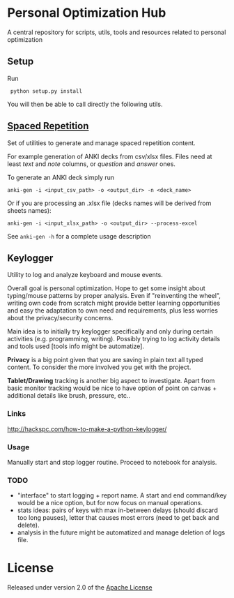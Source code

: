 # Personal Optimization Hub
A central repository for scripts, utils, tools and resources related to personal optimization

## Setup
Run

     python setup.py install

You will then be able to call directly the following utils.

## [Spaced Repetition](https://www.gwern.net/Spaced-repetition)
Set of utilities to generate and manage spaced repetition content.

For example generation of ANKI decks from csv/xlsx files. Files need at least *text* and *note* columns, or *question* and *answer* ones.

To generate an ANKI deck simply run

    anki-gen -i <input_csv_path> -o <output_dir> -n <deck_name>

Or if you are processing an .xlsx file (decks names will be derived from sheets names):

    anki-gen -i <input_xlsx_path> -o <output_dir> --process-excel

See `anki-gen -h` for a complete usage description

## Keylogger
Utility to log and analyze keyboard and mouse events. 

Overall goal is personal optimization. Hope to get some insight about typing/mouse patterns by proper analysis. Even if "reinventing the wheel", writing own code from scratch might provide better learning opportunities and easy the adaptation to own need and requirements, plus less worries about the privacy/security concerns. 

Main idea is to initially try keylogger specifically and only during certain activities (e.g. programming, writing). Possibly trying to log activity details and tools used [tools info might be automatize].

**Privacy** is a big point given that you are saving in plain text all typed content. To consider the more involved you get with the project.

**Tablet/Drawing** tracking is another big aspect to investigate. Apart from basic monitor tracking would be nice to have option of point on canvas + additional details like brush, pressure, etc..

### Links
http://hackspc.com/how-to-make-a-python-keylogger/

### Usage
Manually start and stop logger routine. Proceed to notebook for analysis.

### TODO
* "interface" to start logging + report name. A start and end command/key would be a nice option, but for now focus on manual operations.
* stats ideas: pairs of keys with max in-between delays (should discard too long pauses), letter that causes most errors (need to get back and delete).
* analysis in the future might be automatized and manage deletion of logs file.


# License

Released under version 2.0 of the [Apache License](http://www.apache.org/licenses/LICENSE-2.0)
